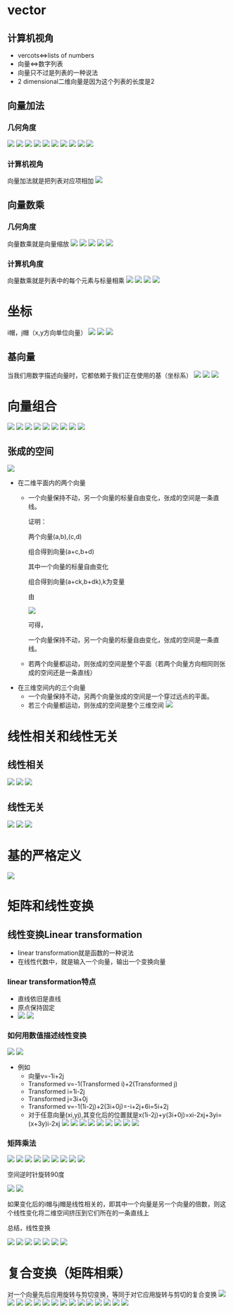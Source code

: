# vector
## 计算机视角
* vercots<=>lists of numbers
* 向量<=>数字列表
* 向量只不过是列表的一种说法
* 2 dimensional二维向量是因为这个列表的长度是2


## 向量加法
### 几何角度
![](images/vector-addition/1.jpg)
![](images/vector-addition/2.jpg)
![](images/vector-addition/3.jpg)
![](images/vector-addition/4.jpg)
![](images/vector-addition/5.jpg)
![](images/vector-addition/6.jpg)
![](images/vector-addition/7.jpg)
![](images/vector-addition/8.jpg)
![](images/vector-addition/9.jpg)
![](images/vector-addition/10.jpg)

### 计算机视角
向量加法就是把列表对应项相加
![](images/vector-addition/11.jpg)

## 向量数乘
### 几何角度
向量数乘就是向量缩放
![](images/scalar-multipication/1.jpg)
![](images/scalar-multipication/2.jpg)
![](images/scalar-multipication/3.jpg)
![](images/scalar-multipication/4.jpg)
![](images/scalar-multipication/5.jpg)
### 计算机角度
向量数乘就是列表中的每个元素与标量相乘
![](images/scalar-multipication/6.jpg)
![](images/scalar-multipication/7.jpg)
![](images/scalar-multipication/8.jpg)
![](images/scalar-multipication/9.jpg)

# 坐标
i帽，j帽（x,y方向单位向量）
![](images/linear-combination/1.jpg)
![](images/linear-combination/2.jpg)
![](images/linear-combination/3.jpg)
## 基向量
当我们用数字描述向量时，它都依赖于我们正在使用的基（坐标系）
![](images/linear-combination/4.jpg)
![](images/linear-combination/5.jpg)
![](images/linear-combination/6.jpg)

# 向量组合
![](images/linear-combination/7.jpg)
![](images/linear-combination/8.jpg)
![](images/linear-combination/9.jpg)
![](images/linear-combination/10.jpg)
![](images/linear-combination/11.jpg)
![](images/linear-combination/12.jpg)
![](images/linear-combination/13.jpg)
![](images/linear-combination/14.jpg)
![](images/linear-combination/15.jpg)
## 张成的空间
![](images/linear-combination/16.jpg)

* 在二维平面内的两个向量
    * 一个向量保持不动，另一个向量的标量自由变化，张成的空间是一条直线。

        证明：

        两个向量(a,b),(c,d)

        组合得到向量(a+c,b+d)

        其中一个向量的标量自由变化

        组合得到向量(a+ck,b+dk),k为变量

        由

        ![](images/linear-combination/math1.gif)

        可得，

        一个向量保持不动，另一个向量的标量自由变化，张成的空间是一条直线。

    * 若两个向量都运动，则张成的空间是整个平面（若两个向量方向相同则张成的空间还是一条直线）
* 在三维空间内的三个向量
    * 一个向量保持不动，另两个向量张成的空间是一个穿过远点的平面。
    * 若三个向量都运动，则张成的空间是整个三维空间
    ![](images/linear-combination/17.jpg)

# 线性相关和线性无关
## 线性相关
![](images/linear-combination/18.jpg)
![](images/linear-combination/19.jpg)
![](images/linear-combination/20.jpg)
## 线性无关
![](images/linear-combination/21.jpg)
![](images/linear-combination/22.jpg)
![](images/linear-combination/23.jpg)
# 基的严格定义
![](images/linear-combination/24.jpg)

# 矩阵和线性变换
## 线性变换Linear transformation

* linear transformation就是函数的一种说法
* 在线性代数中，就是输入一个向量，输出一个变换向量
### linear transformation特点
* 直线依旧是直线
* 原点保持固定
* ![](images/linear-transformation/1.jpg)
![](images/linear-transformation/2.jpg)

### 如何用数值描述线性变换
![](images/linear-transformation/3.jpg)
![](images/linear-transformation/4.jpg)
* 例如
    * 向量v=-1i+2j
    * Transformed v=-1(Transformed i)+2(Transformed j)
    * Transformed i=1i-2j
    * Transformed j=3i+0j
    * Transformed v=-1(1i-2j)+2(3i+0j)=-i+2j+6i=5i+2j
    * 对于任意向量(xi,yj),其变化后的位置就是x(1i-2j)+y(3i+0j)=xi-2xj+3yi=(x+3y)i-2xj
![](images/linear-transformation/5.jpg)
![](images/linear-transformation/6.jpg)
![](images/linear-transformation/7.jpg)
![](images/linear-transformation/8.jpg)
![](images/linear-transformation/9.jpg)
![](images/linear-transformation/10.jpg)
![](images/linear-transformation/11.jpg)
![](images/linear-transformation/12.jpg)
![](images/linear-transformation/13.jpg)
### 矩阵乘法
![](images/linear-transformation/14.jpg)
![](images/linear-transformation/15.jpg)
![](images/linear-transformation/16.jpg)
![](images/linear-transformation/17.jpg)
![](images/linear-transformation/18.jpg)
![](images/linear-transformation/19.jpg)
![](images/linear-transformation/20.jpg)
![](images/linear-transformation/21.jpg)
![](images/linear-transformation/22.jpg)

空间逆时针旋转90度

![](images/linear-transformation/23.jpg)
![](images/linear-transformation/24.jpg)

如果变化后的i帽与j帽是线性相关的，即其中一个向量是另一个向量的倍数，则这个线性变化将二维空间挤压到它们所在的一条直线上

总结，线性变换

![](images/linear-transformation/25.jpg)
![](images/linear-transformation/26.jpg)
![](images/linear-transformation/27.jpg)
![](images/linear-transformation/28.jpg)
![](images/linear-transformation/29.jpg)
![](images/linear-transformation/30.jpg)
![](images/linear-transformation/31.jpg)

# 复合变换（矩阵相乘）
对一个向量先后应用旋转与剪切变换，等同于对它应用旋转与剪切的复合变换
![](images/composition/1.jpg)
![](images/composition/2.jpg)
![](images/composition/3.jpg)
![](images/composition/4.jpg)
![](images/composition/5.jpg)
![](images/composition/6.jpg)
![](images/composition/7.jpg)
![](images/composition/8.jpg)
![](images/composition/9.jpg)
![](images/composition/10.jpg)
![](images/composition/11.jpg)
![](images/composition/12.jpg)
![](images/composition/13.jpg)
![](images/composition/14.jpg)
![](images/composition/15.jpg)
